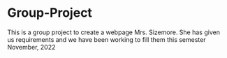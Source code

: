 # Group-Project
This is a group project to create a webpage Mrs. Sizemore.  She has given us requirements and we have been working to fill them this semester 
November, 2022

